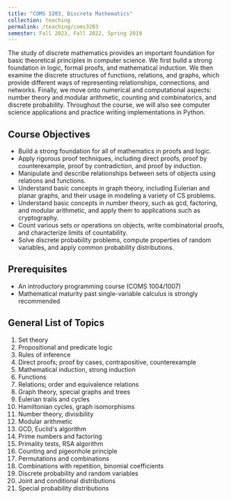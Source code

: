```yaml
---
title: "COMS 3203, Discrete Mathematics"
collection: teaching
permalink: /teaching/coms3203
semester: Fall 2023, Fall 2022, Spring 2019
---
```


The study of discrete mathematics provides an important foundation for basic theoretical principles in computer science. We first build a strong foundation in logic, formal proofs, and mathematical induction. We then examine the discrete structures of functions, relations, and graphs, which provide different ways of representing relationships, connections, and networks. Finally, we move onto numerical and computational aspects: number theory and modular arithmetic, counting and combinatorics, and discrete probability. Throughout the course, we will also see computer science applications and practice writing implementations in Python.

## Course Objectives
- Build a strong foundation for all of mathematics in proofs and logic.
- Apply rigorous proof techniques, including direct proofs, proof by counterexample, proof by contradiction, and proof by induction.
- Manipulate and describe relationships between sets of objects using relations and functions.
- Understand basic concepts in graph theory, including Eulerian and planar graphs, and their usage in modeling a variety of CS problems.
- Understand basic concepts in number theory, such as gcd, factoring, and modular arithmetic, and apply them to applications such as cryptography.
- Count various sets or operations on objects, write combinatorial proofs, and characterize limits of countability.
- Solve discrete probability problems, compute properties of random variables, and apply common probability distributions.

## Prerequisites
- An introductory programming course (COMS 1004/1007)
- Mathematical maturity past single-variable calculus is strongly recommended

## General List of Topics
1. Set theory
2. Propositional and predicate logic
3. Rules of inference
4. Direct proofs; proof by cases, contrapositive, counterexample
5. Mathematical induction, strong induction
6. Functions
7. Relations; order and equivalence relations
8. Graph theory, special graphs and trees
9. Eulerian trails and cycles
10. Hamiltonian cycles, graph isomorphisms
11. Number theory, divisibility
12. Modular arithmetic
13. GCD, Euclid's algorithm
14. Prime numbers and factoring
15. Primality tests, RSA algorithm
16. Counting and pigeonhole principle
17. Permutations and combinations
18. Combinations with repetition, binomial coefficients
19. Discrete probability and random variables
20. Joint and conditional distributions
21. Special probability distributions
